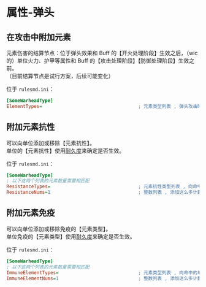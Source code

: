 # 属性-弹头

## 在攻击中附加元素

元素伤害的结算节点：位于弹头效果和 Buff 的【开火处理阶段】生效之后，（wic 的）单位火力、护甲等属性和 Buff 的【攻击处理阶段】【防御处理阶段】生效之前。  
（目前结算节点是试行方案，后续可能变化）

位于 `rulesmd.ini`：

```ini
[SomeWarheadType]
ElementTypes=                                   ; 元素类型列表 , 弹头攻击时会让攻击携带这些【元素类型】 , 默认值是 空
```



## 附加元素抗性

可以向单位添加或移除【元素抗性】。  
单位的【元素抗性】使用[耐久度](/元素伤害/总体说明.md#元素抗性与元素免疫的耐久度)来确定是否生效。

位于 `rulesmd.ini`：

```ini
[SomeWarheadType]
; 以下这两个列表的元素数量需要相匹配
ResistanceTypes=                                ; 元素抗性类型列表 , 向命中的单位添加这些【元素抗性】 , 默认值是 空
ResistanceNums=1                                ; 整数列表 , 添加这么多计数的【元素抗性】 , 默认值是 1
```



## 附加元素免疫

可以向单位添加或移除免疫的【元素类型】。  
单位免疫的【元素类型】使用[耐久度](/元素伤害/总体说明.md#元素抗性与元素免疫的耐久度)来确定是否生效。

位于 `rulesmd.ini`：

```ini
[SomeWarheadType]
; 以下这两个列表的元素数量需要相匹配
ImmuneElementTypes=                             ; 元素类型列表 , 向命中的单位添加这些【元素类型】的免疫 , 默认值是 空
ImmuneElementNums=1                             ; 整数列表 , 添加这么多计数的【元素类型】 , 默认值是 1
```
